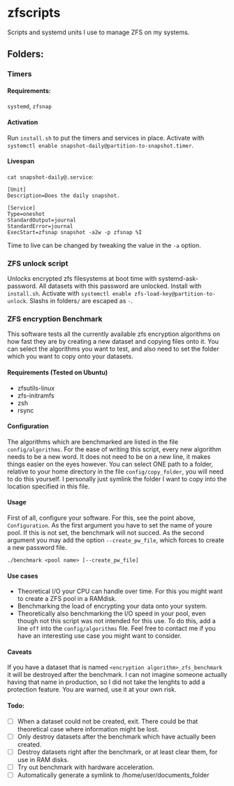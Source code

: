 # zfscripts
Scripts and systemd units I use to manage ZFS on my systems.

## Folders:

### Timers
#### Requirements:

`systemd`, `zfsnap`

#### Activation

Run `install.sh` to put the timers and services in place. Activate with `systemctl enable snapshot-daily@partition-to-snapshot.timer`.

#### Livespan

`cat snapshot-daily@.service`:
```
[Unit]
Description=Does the daily snapshot.

[Service]
Type=oneshot
StandardOutput=journal
StandardError=journal
ExecStart=zfsnap snapshot -a2w -p zfsnap %I
```

Time to live can be changed by tweaking the value in the `-a` option.


### ZFS unlock script
Unlocks encrypted zfs filesystems at boot time with systemd-ask-password. All datasets with this password are unlocked. Install with `install.sh`. Activate with `systemctl enable zfs-load-key@partition-to-unlock`. Slashs in folders`/` are escaped as `-`.


### ZFS encryption Benchmark
This software tests all the currently available zfs encryption algorithms on how fast they are by creating a new dataset and copying files onto it. You can select the algorithms you want to test, and also need to set the folder which you want to copy onto your datasets.


#### Requirements (Tested on Ubuntu)
 - zfsutils-linux
 - zfs-initramfs
 - zsh
 - rsync


#### Configuration
The algorithms which are benchmarked are listed in the file `config/algorithms`. For the ease of writing this script, every new algorithm needs to be a new word. It does not need to be on a new line, it makes things easier on the eyes however.
You can select ONE path to a folder, relative to your home directory in the file `config/copy_folder`, you will need to do this yourself. I personally just symlink the folder I want to copy into the location specified in this file.


#### Usage
First of all, configure your software. For this, see the point above, `Configuration`. As the first argument you have to set the name of youre pool. If this is not set, the benchmark will not succed. As the second argument you may add the option `--create_pw_file`, which forces to create a new password file.

    ./benchmark <pool name> [--create_pw_file]




#### Use cases
 - Theoretical I/O your CPU can handle over time. For this you might want to create a ZFS pool in a RAMdisk.
 - Benchmarking the load of encrypting your data onto your system.
 - Theoretically also benchmarking the I/O speed in your pool, even though not this script was not intended for this use. To do this, add a line `off` into the `config/algorithms` file.
Feel free to contact me if you have an interesting use case you might want to consider.


#### Caveats
If you have a dataset that is named `<encryption algorithm>_zfs_benchmark` it will be destroyed after the benchmark. I can not imagine someone actually having that name in production, so I did not take the lenghts to add a protection feature. You are warned, use it at your own risk.

#### Todo:
 - [ ] When a dataset could not be created, exit. There could be that theoretical case where information might be lost.
 - [ ] Only destroy datasets after the benchmark which have actually been created.
 - [ ] Destroy datasets right after the benchmark, or at least clear them, for use in RAM disks.
 - [ ] Try out benchmark with hardware acceleration.
 - [ ] Automatically generate a symlink to /home/user/documents_folder
